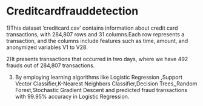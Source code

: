 # Creditcardfrauddetection

1)This dataset ’creditcard.csv’ contains information about credit card transactions, with 284,807 rows and 31
columns.Each row represents a transaction, and the columns include features such as time, amount, and anonymized
variables V1 to V28.

2)It presents transactions that occurred in two days, where we have 492 frauds out of 284,807 transactions.

3) By employing learning algorithms like Logistic Regression ,Support Vector Classifier,K-Nearest Neighbors
Classifier,Decision Trees,,Random Forest,Stochastic Gradient Descent and predicted fraud transactions with
99.95% accuracy in Logistic Regression.


